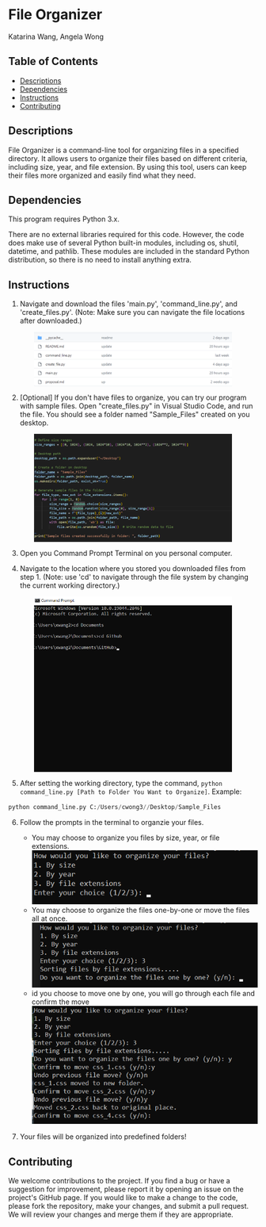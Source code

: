 # File Organizer
Katarina Wang, Angela Wong

## Table of Contents
- [Descriptions](#descriptions)
- [Dependencies](#dependencies)
- [Instructions](#instructions)
- [Contributing](#contributing)
 
## Descriptions
File Organizer is a command-line tool for organizing files in a specified directory. It allows users to organize their files based on different criteria, including size, year, and file extension. By using this tool, users can keep their files more organized and easily find what they need.

## Dependencies
This program requires Python 3.x.

There are no external libraries required for this code. However, the code does make use of several Python built-in modules, including os, shutil, datetime, and pathlib. These modules are included in the standard Python distribution, so there is no need to install anything extra.

## Instructions
1. Navigate and download the files 'main.py', 'command_line.py', and 'create_files.py'.
(Note: Make sure you can navigate the file locations after downloaded.)
<!-- ![step1](image\Step1.png) --> 
<img src="image\Step1.png" width="400" alt="step1" style="display:block; margin:10px auto;"/>

2. [Optional] If you don't have files to organize, you can try our program with sample files. Open "create_files.py" in Visual Studio Code, and run the file. You should see a folder named "Sample_Files" created on you desktop. 
<!-- ![step2](image\Optional_Step2.png) --> 
<img src="image\Optional_Step2.png" width="400" alt="step2" style="display:block; margin:10px auto;"/>

3. Open you Command Prompt Terminal on you personal computer.

4. Navigate to the location where you stored you downloaded files from step 1. 
(Note: use 'cd' to navigate through the file system by changing the current working directory.)
<!-- ![step4](image\step4.png) --> 
<img src="image\step4.png" width="400" alt="step4" style="display:block; margin:10px auto;"/>

5. After setting the working directory, type the command, `python command_line.py [Path to Folder You Want to Organize]`.
Example: 
```Python
python command_line.py C:/Users/cwong3//Desktop/Sample_Files
```

6. Follow the prompts in the terminal to organzie your files.
    - You may choose to organize you files by size, year, or file extensions.
    ![Alt Text](image\how_to_organize_step.png)
    - You may choose to organize the files one-by-one or move the files all at once. 
    ![Alt Text](image\one_by_one.png)
    - id you choose to move one by one, you will go through each file and confirm the move
    ![Alt Text](image\undoandconfirm.png)

7. Your files will be organized into predefined folders!


## Contributing
We welcome contributions to the project. If you find a bug or have a suggestion for improvement, please report it by opening an issue on the project's GitHub page. If you would like to make a change to the code, please fork the repository, make your changes, and submit a pull request. We will review your changes and merge them if they are appropriate.
 
